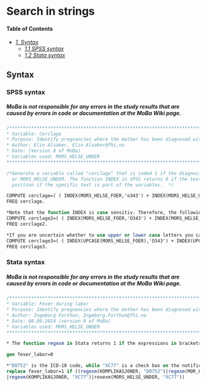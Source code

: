 # Search in strings

#### Table of Contents
- _[1. Syntax](#syntax)_ <br>
	- _[1.1 SPSS syntax](#spss-syntax)_ <br>
 	- _[1.2 Stata syntax](#stata-syntax)_ <br>

## Syntax
### SPSS syntax
##### MoBa is not responsible for any errors in the study results that are caused by errors in code or documentation at the MoBa Wiki page.
```stata
/***************************************************************************************************
* Variable: Cerclage
* Purpose: Identify pregnancies where the mother has been diagnosed with cerclage
* Author: Elin Alsaker, Elin.Alsaker@fhi.no 
* Date: (Version 8 of MoBa)
* Variables used: MORS_HELSE_UNDER
****************************************************************************************************/

/*Generate a variable called "cerclage" that is coded 1 if the diagnosis "O343" is part of the string variable MORS_HELSE_FOER 
  or MORS_HELSE_UNDER. The function INDEX in SPSS returns 0 if the text is not part of any of the string variables, and returns the 
  position if the specific text is part of the variables.  */

COMPUTE cerclage=( ( INDEX(MORS_HELSE_FOER,'o343') + INDEX(MORS_HELSE_UNDER,'o343') ) >0 ).
FREQ cerclage.

*Note that the function INDEX is case sensitiv. Therefore, the following will not give the same result:
COMPUTE cerclage2=( ( INDEX(MORS_HELSE_FOER,'O343') + INDEX(MORS_HELSE_UNDER,'O343') ) >0 ).
FREQ cerclage2.

*If you are uncertain whether to use upper or lower case letters you can use the function UPCASE. 
COMPUTE cerclage3=( ( INDEX(UPCASE(MORS_HELSE_FOER),'O343') + INDEX(UPCASE(MORS_HELSE_UNDER),'O343') ) >0 ).
FREQ cerclage3.
```

### Stata syntax
##### MoBa is not responsible for any errors in the study results that are caused by errors in code or documentation at the MoBa Wiki page.
```stata
/***************************************************************************************************
* Variable: Fever during labor
* Purpose: Identify pregnancies where the mother has been diagnosed with fever during labor
* Author: Ingeborg Forthun, Ingeborg.Forthun@fhi.no 
* Date: 08.09.2014 (version 8 of MoBa)
* Variables used: MORS_HELSE_UNDER
****************************************************************************************************/

* The function regexm in Stata returns 1 if the expressions in brackets is satisfied, otherwise it returns 0.

gen fever_labor=0 

*"DO752" is the ICD-10 code, while "XC77" is a check box on the notification of birth. 
replace fever_labor=1 if ((regexm(KOMPLIKASJONER, "DO752")|regexm(MOR_HELSE_UNDER, "7888") ///
|regexm(KOMPLIKASJONER, "XC77")|rexexm(MORS_HELSE_UNDER, "XC77"))
```
